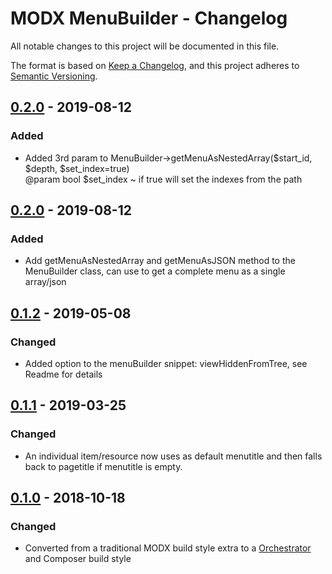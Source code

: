 # MODX MenuBuilder - Changelog

All notable changes to this project will be documented in this file.

The format is based on [Keep a Changelog](https://keepachangelog.com/en/1.0.0/),
and this project adheres to [Semantic Versioning](https://semver.org/spec/v2.0.0.html).

## [0.2.0](https://github.com/LippertComponents/MenuBuilder/compare/v0.2.0...v0.2.1) - 2019-08-12
### Added
- Added 3rd param to MenuBuilder->getMenuAsNestedArray($start_id, $depth, $set_index=true)  
@param bool $set_index ~ if true will set the indexes from the path
    
## [0.2.0](https://github.com/LippertComponents/MenuBuilder/compare/v0.1.2...v0.2.0) - 2019-08-12
### Added
- Add getMenuAsNestedArray and getMenuAsJSON method to the MenuBuilder class, can use to get a complete menu as a single array/json

## [0.1.2](https://github.com/LippertComponents/MenuBuilder/compare/v0.1.1...v0.1.2) - 2019-05-08
### Changed

- Added option to the menuBuilder snippet: viewHiddenFromTree, see Readme for details

## [0.1.1](https://github.com/LippertComponents/MenuBuilder/compare/v0.1.0...v0.1.1) - 2019-03-25
### Changed

- An individual item/resource now uses as default menutitle and then falls back to pagetitle if menutitle is empty.

## [0.1.0](https://github.com/LippertComponents/MenuBuilder/releases/tag/v0.1.0) - 2018-10-18

### Changed

- Converted from a traditional MODX build style extra to a [Orchestrator](https://github.com/LippertComponents/Orchestrator) and Composer build style 
